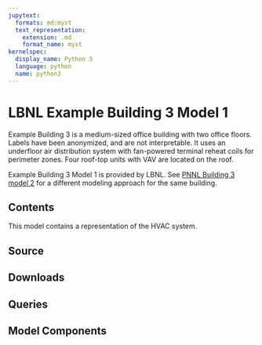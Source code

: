 ```yaml
---
jupytext:
  formats: md:myst
  text_representation:
    extension: .md
    format_name: myst
kernelspec:
  display_name: Python 3
  language: python
  name: python3
---
```

# LBNL Example Building 3 Model 1

Example Building 3 is a medium-sized office building with two office floors. Labels have been anonymized, and are not interpretable.
It uses an underfloor air distribution system with fan-powered terminal reheat coils for perimeter zones. Four roof-top units with VAV are located on the roof. 

Example Building 3 Model 1 is provided by LBNL.
See [PNNL Building 3 model 2](../pnnl-bdg3-2.md) for a different modeling approach for the same building.

## Contents
This model contains a representation of the HVAC system.

## Source

## Downloads

## Queries

## Model Components
